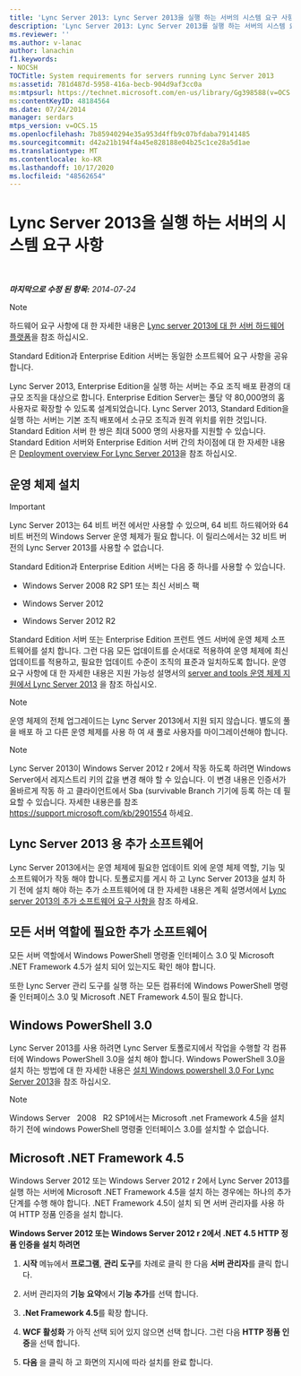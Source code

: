 ```yaml
---
title: 'Lync Server 2013: Lync Server 2013을 실행 하는 서버의 시스템 요구 사항'
description: 'Lync Server 2013: Lync Server 2013를 실행 하는 서버의 시스템 요구 사항'
ms.reviewer: ''
ms.author: v-lanac
author: lanachin
f1.keywords:
- NOCSH
TOCTitle: System requirements for servers running Lync Server 2013
ms:assetid: 781d487d-5958-416a-becb-904d9af3cc0a
ms:mtpsurl: https://technet.microsoft.com/en-us/library/Gg398588(v=OCS.15)
ms:contentKeyID: 48184564
ms.date: 07/24/2014
manager: serdars
mtps_version: v=OCS.15
ms.openlocfilehash: 7b85940294e35a953d4ffb9c07bfdaba79141485
ms.sourcegitcommit: d42a21b194f4a45e828188e04b25c1ce28a5d1ae
ms.translationtype: MT
ms.contentlocale: ko-KR
ms.lasthandoff: 10/17/2020
ms.locfileid: "48562654"
---
```

# <a name="system-requirements-for-servers-running-lync-server-2013"></a>Lync Server 2013을 실행 하는 서버의 시스템 요구 사항

<div data-xmlns="http://www.w3.org/1999/xhtml">

<div class="topic" data-xmlns="http://www.w3.org/1999/xhtml" data-msxsl="urn:schemas-microsoft-com:xslt" data-cs="https://msdn.microsoft.com/">

<div data-asp="https://msdn2.microsoft.com/asp">



</div>

<div id="mainSection">

<div id="mainBody">

<span> </span>

_**마지막으로 수정 된 항목:** 2014-07-24_

<div>


> [!NOTE]
> 하드웨어 요구 사항에 대 한 자세한 내용은 <A href="lync-server-2013-server-hardware-platforms.md">Lync server 2013에 대 한 서버 하드웨어 플랫폼</A>을 참조 하십시오.



</div>

Standard Edition과 Enterprise Edition 서버는 동일한 소프트웨어 요구 사항을 공유 합니다.

Lync Server 2013, Enterprise Edition을 실행 하는 서버는 주요 조직 배포 환경의 대규모 조직을 대상으로 합니다. Enterprise Edition Server는 풀당 약 80,000명의 홈 사용자로 확장할 수 있도록 설계되었습니다. Lync Server 2013, Standard Edition을 실행 하는 서버는 기본 조직 배포에서 소규모 조직과 원격 위치를 위한 것입니다. Standard Edition 서버 한 쌍은 최대 5000 명의 사용자를 지원할 수 있습니다. Standard Edition 서버와 Enterprise Edition 서버 간의 차이점에 대 한 자세한 내용은 [Deployment overview For Lync Server 2013](lync-server-2013-deployment-overview.md)을 참조 하십시오.

<div>

## <a name="operating-system-installation"></a>운영 체제 설치

<div>


> [!IMPORTANT]
> Lync Server 2013는 64 비트 버전 에서만 사용할 수 있으며, 64 비트 하드웨어와 64 비트 버전의 Windows Server 운영 체제가 필요 합니다. 이 릴리스에서는 32 비트 버전의 Lync Server 2013를 사용할 수 없습니다.



</div>

Standard Edition과 Enterprise Edition 서버는 다음 중 하나를 사용할 수 있습니다.

  - Windows Server 2008 R2 SP1 또는 최신 서비스 팩

  - Windows Server 2012

  - Windows Server 2012 R2

Standard Edition 서버 또는 Enterprise Edition 프런트 엔드 서버에 운영 체제 소프트웨어를 설치 합니다. 그런 다음 모든 업데이트를 순서대로 적용하여 운영 체제에 최신 업데이트를 적용하고, 필요한 업데이트 수준이 조직의 표준과 일치하도록 합니다. 운영 요구 사항에 대 한 자세한 내용은 지원 가능성 설명서의 [server and tools 운영 체제 지원에서 Lync Server 2013](lync-server-2013-server-and-tools-operating-system-support.md) 을 참조 하십시오.

> [!NOTE] 
> 운영 체제의 전체 업그레이드는 Lync Server 2013에서 지원 되지 않습니다.  별도의 풀을 배포 하 고 다른 운영 체제를 사용 하 여 새 풀로 사용자를 마이그레이션해야 합니다.

<div>


> [!NOTE]
> Lync Server 2013이 Windows Server 2012 r 2에서 작동 하도록 하려면 Windows Server에서 레지스트리 키의 값을 변경 해야 할 수 있습니다. 이 변경 내용은 인증서가 올바르게 작동 하 고 클라이언트에서 Sba (survivable Branch 기기에 등록 하는 데 필요할 수 있습니다. 자세한 내용은를 참조 <A class=uri href="https://support.microsoft.com/kb/2901554">https://support.microsoft.com/kb/2901554</A> 하세요.



</div>

<div>

## <a name="additional-software-for-lync-server-2013"></a>Lync Server 2013 용 추가 소프트웨어

Lync Server 2013에서는 운영 체제에 필요한 업데이트 외에 운영 체제 역할, 기능 및 소프트웨어가 작동 해야 합니다. 토폴로지를 게시 하 고 Lync Server 2013을 설치 하기 전에 설치 해야 하는 추가 소프트웨어에 대 한 자세한 내용은 계획 설명서에서 [Lync server 2013의 추가 소프트웨어 요구 사항을](lync-server-2013-additional-software-requirements.md) 참조 하세요.

</div>

</div>

<div>

## <a name="additional-software-necessary-for-all-server-roles"></a>모든 서버 역할에 필요한 추가 소프트웨어

모든 서버 역할에서 Windows PowerShell 명령줄 인터페이스 3.0 및 Microsoft .NET Framework 4.5가 설치 되어 있는지도 확인 해야 합니다.

또한 Lync Server 관리 도구를 실행 하는 모든 컴퓨터에 Windows PowerShell 명령줄 인터페이스 3.0 및 Microsoft .NET Framework 4.5이 필요 합니다.

<div>

## <a name="windows-powershell-30"></a>Windows PowerShell 3.0

Lync Server 2013를 사용 하려면 Lync Server 토폴로지에서 작업을 수행할 각 컴퓨터에 Windows PowerShell 3.0을 설치 해야 합니다. Windows PowerShell 3.0을 설치 하는 방법에 대 한 자세한 내용은 [설치 Windows powershell 3.0 For Lync Server 2013](lync-server-2013-installing-windows-powershell-3-0.md)을 참조 하십시오.

<div>


> [!NOTE]
> Windows Server &nbsp; 2008 &nbsp; R2 SP1에서는 Microsoft .net Framework 4.5을 설치 하기 전에 windows PowerShell 명령줄 인터페이스 3.0를 설치할 수 없습니다.



</div>

</div>

<div>

## <a name="microsoft-net-framework-45"></a>Microsoft .NET Framework 4.5

Windows Server 2012 또는 Windows Server 2012 r 2에서 Lync Server 2013를 실행 하는 서버에 Microsoft .NET Framework 4.5을 설치 하는 경우에는 하나의 추가 단계를 수행 해야 합니다. .NET Framework 4.5이 설치 되 면 서버 관리자를 사용 하 여 HTTP 정품 인증을 설치 합니다.

**Windows Server 2012 또는 Windows Server 2012 r 2에서 .NET 4.5 HTTP 정품 인증을 설치 하려면**

1.  **시작** 메뉴에서 **프로그램**, **관리 도구**를 차례로 클릭 한 다음 **서버 관리자**를 클릭 합니다.

2.  서버 관리자의 **기능 요약**에서 **기능 추가**를 선택 합니다.

3.  **.Net Framework 4.5**를 확장 합니다.

4.  **WCF 활성화** 가 아직 선택 되어 있지 않으면 선택 합니다. 그런 다음 **HTTP 정품 인증**을 선택 합니다.

5.  **다음** 을 클릭 하 고 화면의 지시에 따라 설치를 완료 합니다.

</div>

</div>

</div>

<span> </span>

</div>

</div>

</div>

